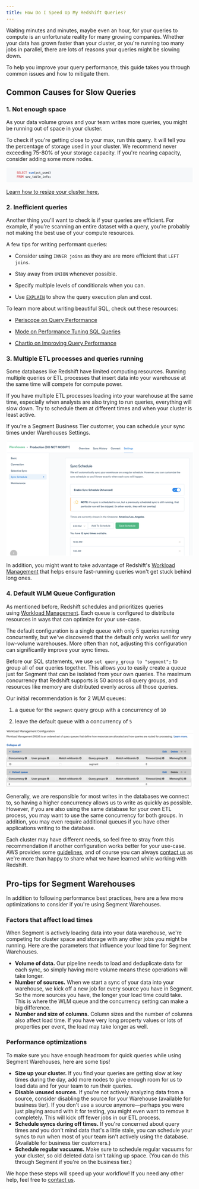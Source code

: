 ```yaml
---
title: How Do I Speed Up My Redshift Queries?
---
```


Waiting minutes and minutes, maybe even an hour, for your queries to compute is an unfortunate reality for many growing companies. Whether your data has grown faster than your cluster, or you're running too many jobs in parallel, there are lots of reasons your queries might be slowing down.

To help you improve your query performance, this guide takes you through common issues and how to mitigate them.

## Common Causes for Slow Queries

### 1\. Not enough space

As your data volume grows and your team writes more queries, you might be running out of space in your cluster.

To check if you're getting close to your max, run this query. It will tell you the percentage of storage used in your cluster. We recommend never exceeding 75-80% of your storage capacity. If you're nearing capacity, consider adding some more nodes.

![](images/asset_HvZs8FpE.png)

[Learn how to resize your cluster here.](http://docs.aws.amazon.com/redshift/latest/mgmt/rs-resize-tutorial.html)

### 2\. Inefficient queries

Another thing you'll want to check is if your queries are efficient. For example, if you're scanning an entire dataset with a query, you're probably not making the best use of your compute resources.

A few tips for writing performant queries:

*   Consider using `INNER joins` as they are are more efficient that `LEFT joins`.

*   Stay away from `UNION` whenever possible.

*   Specify multiple levels of conditionals when you can.

*   Use [`EXPLAIN`](https://www.periscopedata.com/blog/explain-and-other-tools-for-query-optimization.html) to show the query execution plan and cost.


To learn more about writing beautiful SQL, check out these resources:

*   [Periscope on Query Performance](https://www.periscopedata.com/amazon-redshift-guide/helpful-admin-queries#query-performance)

*   [Mode on Performance Tuning SQL Queries](https://community.modeanalytics.com/sql/tutorial/sql-performance-tuning/)

*   [Chartio on Improving Query Performance](https://support.chartio.com/knowledgebase/improving-query-performance)


### 3\. Multiple ETL processes and queries running

Some databases like Redshift have limited computing resources. Running multiple queries or ETL processes that insert data into your warehouse at the same time will compete for compute power.

If you have multiple ETL processes loading into your warehouse at the same time, especially when analysts are also trying to run queries, everything will slow down. Try to schedule them at different times and when your cluster is least active.

If you're a Segment Business Tier customer, you can schedule your sync times under Warehouses Settings.

![](images/asset_fRccrNNd.png)

In addition, you might want to take advantage of Redshift's [Workload Management](http://docs.aws.amazon.com/redshift/latest/dg/c_workload_mngmt_classification.html) that helps ensure fast-running queries won't get stuck behind long ones.

### 4\. Default WLM Queue Configuration

As mentioned before, Redshift schedules and prioritizes queries using [Workload Management](http://docs.aws.amazon.com/redshift/latest/dg/c_workload_mngmt_classification.html). Each queue is configured to distribute resources in ways that can optimize for your use-case.

The default configuration is a single queue with only 5 queries running concurrently, but we've discovered that the default only works well for very low-volume warehouses. More often than not, adjusting this configuration can significantly improve your sync times.

Before our SQL statements, we use `set query_group to "segment";` to group all of our queries together. This allows you to easily create a queue just for Segment that can be isolated from your own queries. The maximum concurrency that Redshift supports is 50 across _all_ query groups, and resources like memory are distributed evenly across all those queries.

Our initial recommendation is for 2 WLM queues:

1.  a queue for the `segment` query group with a concurrency of `10`

2.  leave the default queue with a concurrency of `5`


![](images/asset_sHNEIURK.png)

Generally, we are responsible for most writes in the databases we connect to, so having a higher concurrency allows us to write as quickly as possible. However, if you are also using the same database for your own ETL process, you may want to use the same concurrency for both groups. In addition, you may even require additional queues if you have other applications writing to the database.

Each cluster may have different needs, so feel free to stray from this recommendation if another configuration works better for your use-case. AWS provides some [guidelines](http://docs.aws.amazon.com/redshift/latest/dg/tutorial-configuring-workload-management.html), and of course you can always [contact us](/contact) as we're more than happy to share what we have learned while working with Redshift.

## Pro-tips for Segment Warehouses

In addition to following performance best practices, here are a few more optimizations to consider if you're using Segment Warehouses.

### Factors that affect load times

When Segment is actively loading data into your data warehouse, we're competing for cluster space and storage with any other jobs you might be running. Here are the parameters that influence your load time for Segment Warehouses.

*   **Volume of data.** Our pipeline needs to load and deduplicate data for each sync, so simply having more volume means these operations will take longer.
*   **Number of sources.** When we start a sync of your data into your warehouse, we kick off a new job for every source you have in Segment. So the more sources you have, the longer your load time could take. This is where the WLM queue and the concurrency setting can make a big difference.
*   **Number and size of columns.** Column sizes and the number of columns also affect load time. If you have very long property values or lots of properties per event, the load may take longer as well.

### Performance optimizations

To make sure you have enough headroom for quick queries while using Segment Warehouses, here are some tips!

*   **Size up your cluster.** If you find your queries are getting slow at key times during the day, add more nodes to give enough room for us to load data and for your team to run their queries.
*   **Disable unused sources.** If you're not actively analyzing data from a source, consider disabling the source for your Warehouse (available for business tier). If you don't use a source anymore—perhaps you were just playing around with it for testing, you might even want to remove it completely. This will kick off fewer jobs in our ETL process.
*   **Schedule syncs during off times.** If you're concerned about query times and you don't mind data that's a little stale, you can schedule your syncs to run when most of your team isn't actively using the database. (Available for business tier customers.)
*   **Schedule regular vacuums.** Make sure to schedule regular vacuums for your cluster, so old deleted data isn't taking up space. (You can do this through Segment if you're on the business tier.)

We hope these steps will speed up your workflow! If you need any other help, feel free to [contact us](/contact).
